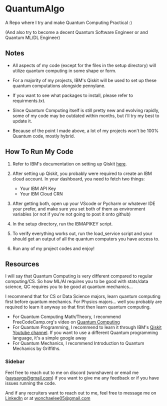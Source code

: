 # QuantumAlgo
A Repo where I try and make Quantum Computing Practical :)

(And also try to become a decent Quantum Software Engineer or and Quantum ML/DL Engineer)

## Notes
* All aspects of my code (except for the files in the setup directory) will utilize quantum computing in some shape or form.

* For a majority of my projects, IBM's Qiskit will be used to set up these quantum computations alongside pennylane. 

* If you want to see what packages to install, please refer to requirments.txt. 

* Since Quantum Computing itself is still pretty new and evolving rapidly, some of my code may be outdated within months, but i'll try my best to update it.
* Because of the point I made above, a lot of my projects won't be 100% Quantum code, mostly hybrid. 

## How To Run My Code

1. Refer to IBM's documentation on setting up Qiskit [here](https://quantum.cloud.ibm.com/docs/en/guides).

2. After setting up Qiskit, you probably were required to create an IBM cloud account. In your dashboard, you need to fetch two things:
    * Your IBM API Key
    * Your IBM Cloud CRN 

3. After getting both, open up your VScode or Pycharm or whatever IDE your prefer, and make sure you set both of them as environment variables (or not if you're not going to post it onto github)

4. In the setup directory, run the IBMAPIKEY script. 

5. To verify everything works out, run the load_service script and your should get an output of all the quantum computers you have access to. 

6. Run any of my project codes and enjoy!

## Resources 

I will say that Quantum Computing is very different compared to regular computing/CS. So how ML/AI requires you to be good with stats/data science, QC requires you to be good at quantum mechanics...

I recommend that for CS or Data Science majors, learn quantum computing first before quantum mechanics. For Physics majors... well you probably are required to learn it anyway so that first then learn quantum computing.

* For Quantum Computing Math/Theory, I recommend FreeCodeCamp.org's video on [Quantum Computing](https://www.youtube.com/watch?v=tsbCSkvHhMo)
* For Quantum Programming, I recommend to learn it through IBM's [Qiskit Youtube channel](https://www.youtube.com/@qiskit/featured). If you want to use a different Quantum programming language, it's a simple google away
* For Quantum Mechanics, I recommend Introduction to Quantum Mechanics by Griffiths.

### Sidebar 

Feel free to reach out to me on discord (wonshaven) or email me (saysaygo@gmail.com) if you want to give me any feedback or if you have issues running the code.

And if any recruiters want to reach out to me, feel free to message me on [LinkedIn](https://www.linkedin.com/in/wonchaelee/) or at wonchaelee05@gmail.com

